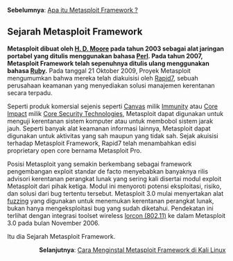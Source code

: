 <p align="left"><b>Sebelumnya</b>: <a href="https://github.com/fixploit03/Belajar-Metasploit/blob/main/resource/Apa%20Itu%20Metasploit%20Framework.md">Apa itu Metasploit Framework ?</a></p>

## Sejarah Metasploit Framework 

**Metasploit dibuat oleh [H. D. Moore](https://en.m.wikipedia.org/wiki/H._D._Moore) pada tahun 2003 sebagai alat jaringan portabel yang ditulis menggunakan bahasa [Perl](https://en.m.wikipedia.org/wiki/Perl). Pada tahun 2007, Metasploit Framework telah sepenuhnya ditulis ulang menggunakan bahasa [Ruby](https://en.m.wikipedia.org/wiki/Ruby_(programming_language)).** Pada tanggal 21 Oktober 2009, Proyek Metasploit mengumumkan bahwa mereka telah diakuisisi oleh [Rapid7](https://www.rapid7.com/), sebuah perusahaan keamanan yang menyediakan solusi manajemen kerentanan secara terpadu.

Seperti produk komersial sejenis seperti [Canvas](https://www.e-spincorp.com/canvas-product-overview/#:~:text=Launching%20client%20side%20exploits%20is,process%20that%20has%20been%20exploited.&text=On%20top%20of%20standard%20per,as%20early%20phase%20as%20possible.) milik [Immunity](https://www.e-spincorp.com/immunity/) atau [Core Impact](https://www.coresecurity.com/products/core-impact) milik [Core Security Technologies](https://www.coresecurity.com/), Metasploit dapat digunakan untuk menguji kerentanan sistem komputer atau untuk membobol sistem jarak jauh. Seperti banyak alat keamanan informasi lainnya, Metasploit dapat digunakan untuk aktivitas yang sah maupun yang tidak sah. Sejak akuisisi terhadap Metasploit Framework, Rapid7 telah menambahkan edisi proprietary open core bernama Metasploit Pro.

Posisi Metasploit yang semakin berkembang sebagai framework pengembangan exploit standar de facto menyebabkan banyaknya rilis advisori kerentanan perangkat lunak yang sering kali disertai modul exploit Metasploit dari pihak ketiga. Modul ini menyoroti potensi eksploitasi, risiko, dan solusi dari bug tertentu tersebut. Metasploit 3.0 mulai menyertakan alat [fuzzing](https://en.m.wikipedia.org/wiki/Fuzzing) yang digunakan untuk menemukan kerentanan perangkat lunak, bukan hanya mengeksploitasi bug yang sudah diketahui. Pendekatan ini terlihat dengan integrasi toolset wireless [lorcon (802.11)](https://en.m.wikipedia.org/wiki/Lorcon) ke dalam Metasploit 3.0 pada bulan November 2006.

Itu dia Sejarah Metasploit Framework.

<p align="right"><b>Selanjutnya</b>: <a href="https://github.com/fixploit03/Belajar-Metasploit/blob/main/resource/Cara%20Menginstal%20Metasploit%20Framework%20di%20Kali%20Linux.md">Cara Menginstal Metasploit Framework di Kali Linux</a></p>
